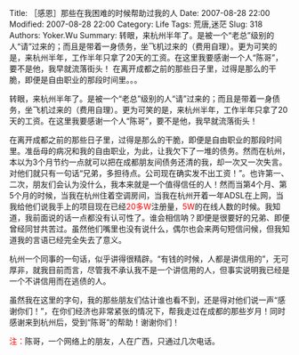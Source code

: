 ﻿Title: ［感恩］那些在我困难的时候帮助过我的人
Date: 2007-08-28 22:00
Modified: 2007-08-28 22:00
Category: Life
Tags: 荒唐,迷茫
Slug: 318
Authors: Yoker.Wu
Summary: 
    转眼，来杭州半年了。是被一个“老总”级别的人“请”过来的；而且是带着一身债务，坐飞机过来的（费用自理）。更为可笑的是，来杭州半年，工作半年只拿了20天的工资。在这里我要感谢一个人“陈哥”，要不是他，我早就流落街头！
    在离开成都之前的那些日子里，过得是那么的干脆，即便是自由职业的那段时间里。。。
    

转眼，来杭州半年了。是被一个“老总”级别的人“请”过来的；而且是带着一身债务，坐飞机过来的（费用自理）。更为可笑的是，来杭州半年，工作半年只拿了20天的工资。在这里我要感谢一个人“陈哥”，要不是他，我早就流落街头！

在离开成都之前的那些日子里，过得是那么的干脆，即便是自由职业的那段时间里。准岳母的病况和我的自由职业，为此，让我欠下了一堆的债务。然而在杭州，本以为3个月节约一点就可以把在成都朋友间债务还清的我，却一次又一次失言。对他们就只有一句话“兄弟，多担待点。公司现在确实发不出工资！”。也许第一、二次，朋友们会认为没什么，我本来就是一个值得信任的人！然而当第4个月、第5个月的时候，当我在杭州住着空调房间，当我在杭州开着一年ADSL在上网，当我给他们说我手上的项目现在已经<span style="color:Red">20多W</span>注册量，<span style="color:Red">5W</span>的在线人数的时候。我知道，我前面说的话一点都没有认可性了。谁会相信呐？即便是很要好的兄弟、即便曾经同甘共苦过。虽然他们嘴里也没有说什么，偶尔也会来两句短信问候，但我知道我的言语已经完全失去了意义。

杭州一个同事的一句话，似乎讲得很精辟。“有钱的时候，人都是讲信用的”，无可厚非，就我目前而言，尽管我不承认我不是一个讲信用的人，但事实说明我已经是一个不讲信用而在逃债的人。

虽然我在这里的字句，我的那些朋友们估计谁也看不到，还是得对他们说一声“感谢你们！”，在你们经济也非常紧张的情况下，帮我走过在成都的那些岁月！同时感谢来到杭州后，受到“陈哥”的帮助！谢谢你们！

<span style="color:Red">注：</span>陈哥，一个网络上的朋友，人在广西，只通过几次电话。